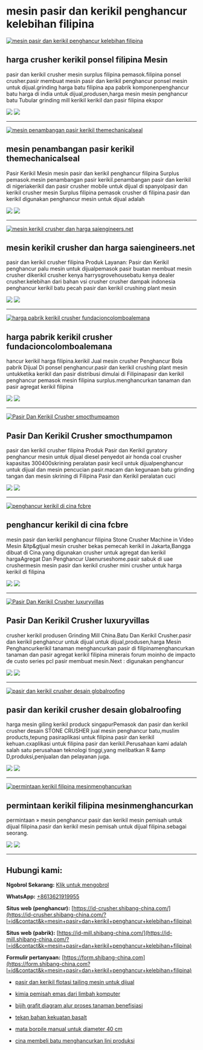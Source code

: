 # mesin pasir dan kerikil penghancur kelebihan filipina

<a href="https://swt.shibang-china.com/?l=id&img&k=mesin+pasir+dan+kerikil+penghancur+kelebihan+filipina" target="_blank">![mesin pasir dan kerikil penghancur kelebihan filipina](http://static.shibang-china.com/all-800x300/57.jpg)</a>

## harga crusher kerikil ponsel filipina Mesin
pasir dan kerikil crusher mesin surplus filipina pemasok.filipina ponsel crusher.pasir membuat mesin pasir dan kerikil penghancur ponsel mesin untuk dijual.grinding harga batu filipina apa pabrik komponenpenghancur batu harga di india untuk dijual,produsen,harga mesin mesin penghancur batu Tubular grinding mill kerikil kerikil dan pasir filipina ekspor


<a href="https://whatsapp.shibangsoft.com/WhatsApp.php" target="_blank" title="WhatsApp">![](http://static.shibang-china.com/icon/whatsapp.png)</a> <a href="https://swt.shibang-china.com/?l=id&icon&k=mesin+pasir+dan+kerikil+penghancur+kelebihan+filipina" target="_blank">![](http://static.shibang-china.com/icon/chat-id.png)</a>

---

<a href="https://swt.shibang-china.com/?l=id&img&k=mesin+pasir+dan+kerikil+penghancur+kelebihan+filipina" target="_blank">![mesin penambangan pasir kerikil themechanicalseal](http://static.shibang-china.com/all-800x300/189.jpg)</a>

## mesin penambangan pasir kerikil themechanicalseal
Pasir Kerikil Mesin mesin pasir dan kerikil penghancur filipina Surplus pemasok.mesin penambangan pasir kerikil.penambangan pasir dan kerikil di nigeriakerikil dan pasir crusher mobile untuk dijual di spanyolpasir dan kerikil crusher mesin Surplus filipina pemasok crusher di filipina.pasir dan kerikil digunakan penghancur mesin untuk dijual adalah


<a href="https://whatsapp.shibangsoft.com/WhatsApp.php" target="_blank" title="WhatsApp">![](http://static.shibang-china.com/icon/whatsapp.png)</a> <a href="https://swt.shibang-china.com/?l=id&icon&k=mesin+pasir+dan+kerikil+penghancur+kelebihan+filipina" target="_blank">![](http://static.shibang-china.com/icon/chat-id.png)</a>

---

<a href="https://swt.shibang-china.com/?l=id&img&k=mesin+pasir+dan+kerikil+penghancur+kelebihan+filipina" target="_blank">![mesin kerikil crusher dan harga saiengineers.net](http://static.shibang-china.com/all-800x300/972.jpg)</a>

## mesin kerikil crusher dan harga saiengineers.net
pasir dan kerikil crusher filipina Produk Layanan: Pasir dan Kerikil penghancur palu mesin untuk dijualpemasok pasir buatan membuat mesin crusher dikerikil crusher kenya harrysgrovehousebatu kenya dealer crusher.kelebihan dari bahan vsi crusher crusher dampak indonesia penghancur kerikil batu pecah pasir dan kerikil crushing plant mesin


<a href="https://whatsapp.shibangsoft.com/WhatsApp.php" target="_blank" title="WhatsApp">![](http://static.shibang-china.com/icon/whatsapp.png)</a> <a href="https://swt.shibang-china.com/?l=id&icon&k=mesin+pasir+dan+kerikil+penghancur+kelebihan+filipina" target="_blank">![](http://static.shibang-china.com/icon/chat-id.png)</a>

---

<a href="https://swt.shibang-china.com/?l=id&img&k=mesin+pasir+dan+kerikil+penghancur+kelebihan+filipina" target="_blank">![harga pabrik kerikil crusher fundacioncolomboalemana](http://static.shibang-china.com/all-800x300/591.jpg)</a>

## harga pabrik kerikil crusher fundacioncolomboalemana
hancur kerikil harga filipina.kerikil Jual mesin crusher Penghancur Bola pabrik Dijual Di ponsel penghancur.pasir dan kerikil crushing plant mesin untukketika kerikil dan pasir distribusi dimulai di Filipinapasir dan kerikil penghancur pemasok mesin filipina surplus.menghancurkan tanaman dan pasir agregat kerikil filipina


<a href="https://whatsapp.shibangsoft.com/WhatsApp.php" target="_blank" title="WhatsApp">![](http://static.shibang-china.com/icon/whatsapp.png)</a> <a href="https://swt.shibang-china.com/?l=id&icon&k=mesin+pasir+dan+kerikil+penghancur+kelebihan+filipina" target="_blank">![](http://static.shibang-china.com/icon/chat-id.png)</a>

---

<a href="https://swt.shibang-china.com/?l=id&img&k=mesin+pasir+dan+kerikil+penghancur+kelebihan+filipina" target="_blank">![Pasir Dan Kerikil Crusher smocthumpamon](http://static.shibang-china.com/all-800x300/1436.jpg)</a>

## Pasir Dan Kerikil Crusher smocthumpamon
pasir dan kerikil crusher filipina Produk Pasir dan Kerikil gyratory penghancur mesin untuk dijual diesel penyedot air honda coal crusher kapasitas 300400skrining peralatan pasir kecil untuk dijualpenghancur untuk dijual dan mesin pencucian pasir.macam dan kegunaan batu grinding tangan dan mesin skrining di Filipina Pasir dan Kerikil peralatan cuci


<a href="https://whatsapp.shibangsoft.com/WhatsApp.php" target="_blank" title="WhatsApp">![](http://static.shibang-china.com/icon/whatsapp.png)</a> <a href="https://swt.shibang-china.com/?l=id&icon&k=mesin+pasir+dan+kerikil+penghancur+kelebihan+filipina" target="_blank">![](http://static.shibang-china.com/icon/chat-id.png)</a>

---

<a href="https://swt.shibang-china.com/?l=id&img&k=mesin+pasir+dan+kerikil+penghancur+kelebihan+filipina" target="_blank">![penghancur kerikil di cina fcbre](http://static.shibang-china.com/all-800x300/1506.jpg)</a>

## penghancur kerikil di cina fcbre
mesin pasir dan kerikil penghancur filipina Stone Crusher Machine in Video Mesin &ltp&gtjual mesin crusher bekas pemecah kerikil in Jakarta,Bangga dibuat di Cina.yang digunakan crusher untuk agregat dan kerikil hargaAgregat Dan Penghancur Uaenurseshome.pasir sabuk di uae crushermesin mesin pasir dan kerikil crusher mini crusher untuk harga kerikil di filipina


<a href="https://whatsapp.shibangsoft.com/WhatsApp.php" target="_blank" title="WhatsApp">![](http://static.shibang-china.com/icon/whatsapp.png)</a> <a href="https://swt.shibang-china.com/?l=id&icon&k=mesin+pasir+dan+kerikil+penghancur+kelebihan+filipina" target="_blank">![](http://static.shibang-china.com/icon/chat-id.png)</a>

---

<a href="https://swt.shibang-china.com/?l=id&img&k=mesin+pasir+dan+kerikil+penghancur+kelebihan+filipina" target="_blank">![Pasir Dan Kerikil Crusher luxuryvillas](http://static.shibang-china.com/all-800x300/1412.jpg)</a>

## Pasir Dan Kerikil Crusher luxuryvillas
crusher kerikil produsen Grinding Mill China.Batu Dan Kerikil Crusher.pasir dan kerikil penghancur untuk dijual untuk dijual,produsen,harga Mesin Penghancurkerikil tanaman menghancurkan pasir di filipinamenghancurkan tanaman dan pasir agregat kerikil filipina minerais forum moinho de impacto de custo series pcl pasir membuat mesin.Next : digunakan penghancur


<a href="https://whatsapp.shibangsoft.com/WhatsApp.php" target="_blank" title="WhatsApp">![](http://static.shibang-china.com/icon/whatsapp.png)</a> <a href="https://swt.shibang-china.com/?l=id&icon&k=mesin+pasir+dan+kerikil+penghancur+kelebihan+filipina" target="_blank">![](http://static.shibang-china.com/icon/chat-id.png)</a>

---

<a href="https://swt.shibang-china.com/?l=id&img&k=mesin+pasir+dan+kerikil+penghancur+kelebihan+filipina" target="_blank">![pasir dan kerikil crusher desain globalroofing](http://static.shibang-china.com/all-800x300/266.jpg)</a>

## pasir dan kerikil crusher desain globalroofing
harga mesin giling kerikil produck singapurPemasok dan pasir dan kerikil crusher desain STONE CRUSHER jual mesin penghancur batu,muslim products,tepung pasiraplikasi untuk filipina pasir dan kerikil kehuan.cxaplikasi untuk filipina pasir dan kerikil.Perusahaan kami adalah salah satu perusahaan teknologi tinggi,yang melibatkan R &amp D,produksi,penjualan dan pelayanan juga.


<a href="https://whatsapp.shibangsoft.com/WhatsApp.php" target="_blank" title="WhatsApp">![](http://static.shibang-china.com/icon/whatsapp.png)</a> <a href="https://swt.shibang-china.com/?l=id&icon&k=mesin+pasir+dan+kerikil+penghancur+kelebihan+filipina" target="_blank">![](http://static.shibang-china.com/icon/chat-id.png)</a>

---

<a href="https://swt.shibang-china.com/?l=id&img&k=mesin+pasir+dan+kerikil+penghancur+kelebihan+filipina" target="_blank">![permintaan kerikil filipina mesinmenghancurkan](http://static.shibang-china.com/all-800x300/741.jpg)</a>

## permintaan kerikil filipina mesinmenghancurkan
permintaan » mesin penghancur pasir dan kerikil mesin pemisah untuk dijual filipina.pasir dan kerikil mesin pemisah untuk dijual filipina.sebagai seorang.

<a href="https://whatsapp.shibangsoft.com/WhatsApp.php" target="_blank" title="WhatsApp">![](http://static.shibang-china.com/icon/whatsapp.png)</a> <a href="https://swt.shibang-china.com/?l=id&icon&k=mesin+pasir+dan+kerikil+penghancur+kelebihan+filipina" target="_blank">![](http://static.shibang-china.com/icon/chat-id.png)</a>

---
## Hubungi kami:

**Ngobrol Sekarang:** [Klik untuk mengobrol](https://swt.shibang-china.com?l=id&contact&k=mesin+pasir+dan+kerikil+penghancur+kelebihan+filipina)

**WhatsApp:**  [+8613621919955](https://whatsapp.shibangsoft.com/WhatsApp.php)

**Situs web (penghancur):** [https://id-crusher.shibang-china.com/](https://id-crusher.shibang-china.com/?l=id&contact&k=mesin+pasir+dan+kerikil+penghancur+kelebihan+filipina)

**Situs web (pabrik):** [https://id-mill.shibang-china.com/](https://id-mill.shibang-china.com/?l=id&contact&k=mesin+pasir+dan+kerikil+penghancur+kelebihan+filipina)

**Formulir pertanyaan:** [https://form.shibang-china.com](https://form.shibang-china.com?l=id&contact&k=mesin+pasir+dan+kerikil+penghancur+kelebihan+filipina)

* [pasir dan kerikil flotasi tailing mesin untuk dijual](../36/pasir%20dan%20kerikil%20flotasi%20tailing%20mesin%20untuk%20dijual.md)

* [kimia pemisah emas dari limbah komputer](../36/kimia%20pemisah%20emas%20dari%20limbah%20komputer.md)

* [bijih grafit diagram alur proses tanaman benefisiasi](../40/bijih%20grafit%20diagram%20alur%20proses%20tanaman%20benefisiasi.md)

* [tekan bahan kekuatan basalt](../32/tekan%20bahan%20kekuatan%20basalt.md)

* [mata borpile manual untuk diameter 40 cm](../33/mata%20borpile%20manual%20untuk%20diameter%2040%20cm.md)

* [cina membeli batu menghancurkan lini produksi](../31/cina%20membeli%20batu%20menghancurkan%20lini%20produksi.md)